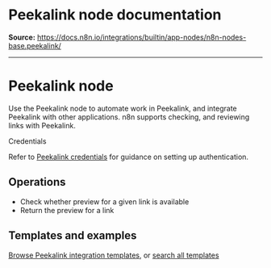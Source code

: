 # Peekalink node documentation

**Source:** https://docs.n8n.io/integrations/builtin/app-nodes/n8n-nodes-base.peekalink/

---

# Peekalink node

Use the Peekalink node to automate work in Peekalink, and integrate Peekalink with other applications. n8n supports checking, and reviewing links with Peekalink.

Credentials

Refer to [Peekalink credentials](../../credentials/peekalink/) for guidance on setting up authentication.

## Operations

- Check whether preview for a given link is available
- Return the preview for a link

## Templates and examples

[Browse Peekalink integration templates](https://n8n.io/integrations/peekalink/), or [search all templates](https://n8n.io/workflows/)
